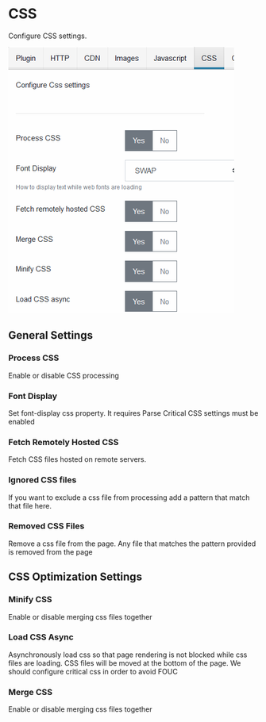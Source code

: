 # CSS

Configure CSS settings.

![CSS settings](./img/css-settings.PNG)

## General Settings

### Process CSS

Enable or disable CSS processing

### Font Display

Set font-display css property. It requires Parse Critical CSS settings must be enabled

### Fetch Remotely Hosted CSS

Fetch CSS files hosted on remote servers.

### Ignored CSS files

If you want to exclude a css file from processing add a pattern that match that file here.

### Removed CSS Files

Remove a css file from the page. Any file that matches the pattern provided is removed from the page

## CSS Optimization Settings

### Minify CSS

Enable or disable merging css files together

### Load CSS Async

Asynchronously load css so that page rendering is not blocked while css files are loading. CSS files will be moved at the bottom of the page. We should configure critical css in order to avoid FOUC

### Merge CSS

Enable or disable merging css files together
